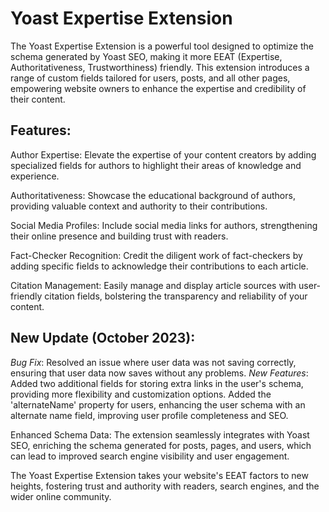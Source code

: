 # Yoast Expertise Extension
The Yoast Expertise Extension is a powerful tool designed to optimize the schema generated by Yoast SEO, making it more EEAT (Expertise, Authoritativeness, Trustworthiness) friendly. This extension introduces a range of custom fields tailored for users, posts, and all other pages, empowering website owners to enhance the expertise and credibility of their content.

## Features:

Author Expertise: Elevate the expertise of your content creators by adding specialized fields for authors to highlight their areas of knowledge and experience.

Authoritativeness: Showcase the educational background of authors, providing valuable context and authority to their contributions.

Social Media Profiles: Include social media links for authors, strengthening their online presence and building trust with readers.

Fact-Checker Recognition: Credit the diligent work of fact-checkers by adding specific fields to acknowledge their contributions to each article.

Citation Management: Easily manage and display article sources with user-friendly citation fields, bolstering the transparency and reliability of your content.

## New Update  (October 2023):

*Bug Fix*: Resolved an issue where user data was not saving correctly, ensuring that user data now saves without any problems.
*New Features*:
Added two additional fields for storing extra links in the user's schema, providing more flexibility and customization options.
Added the 'alternateName' property for users, enhancing the user schema with an alternate name field, improving user profile completeness and SEO.

Enhanced Schema Data: The extension seamlessly integrates with Yoast SEO, enriching the schema generated for posts, pages, and users, which can lead to improved search engine visibility and user engagement.

The Yoast Expertise Extension takes your website's EEAT factors to new heights, fostering trust and authority with readers, search engines, and the wider online community.
